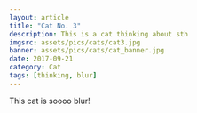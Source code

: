 ```yaml
---
layout: article
title: "Cat No. 3"
description: This is a cat thinking about sth
imgsrc: assets/pics/cats/cat3.jpg
banner: assets/pics/cats/cat_banner.jpg
date: 2017-09-21
category: Cat
tags: [thinking, blur]
---
```


This cat is soooo blur!